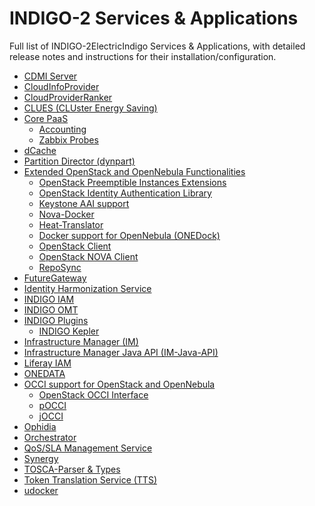 # INDIGO-2  Services & Applications

Full list of INDIGO-2ElectricIndigo Services & Applications, with detailed release notes and instructions for their installation/configuration.

* [CDMI Server](cdmi2.md)
* [CloudInfoProvider](cip1.md)
* [CloudProviderRanker](cpr1.md)
* [CLUES (CLUster Energy Saving)](clues1.md)
* [Core PaaS](core_paas1.md)
  * [Accounting](accounting1.md)
  * [Zabbix Probes](zabbix-probes1.md)
* [dCache](dcache1.md)
* [Partition Director (dynpart)](dynpart1.md)
* [Extended OpenStack and OpenNebula Functionalities](eoof1.md)
  * [OpenStack Preemptible Instances Extensions](opie1.md)
  * [OpenStack Identity Authentication Library](indigo1/keystone_library1.md)
  * [Keystone AAI support](keystone_aai_support1.md)
  * [Nova-Docker](nova-docker1.md)
  * [Heat-Translator](heat-translator1.md)
  * [Docker support for OpenNebula (ONEDock)](onedock1.md)
  * [OpenStack Client](python-osclient1.md)
  * [OpenStack NOVA Client](python-nova1.md)
  * [RepoSync](reposync1.md) 
* [FutureGateway](fg1.md)
* [Identity Harmonization Service](idh1.md)
* [INDIGO IAM](iam1.md)
* [INDIGO OMT](omt1.md)
* [INDIGO Plugins](indigo_plugin1.md)
  * [INDIGO Kepler](kepler1.md)
* [Infrastructure Manager (IM)](im1.md)
* [Infrastructure Manager Java API (IM-Java-API)](imjavaapi1.md)
* [Liferay IAM](liferayiam1.md)
* [ONEDATA](onedata1.md)
* [OCCI support for OpenStack and OpenNebula](occi1.md)
  * [OpenStack OCCI Interface](ooi1.md)
  * [pOCCI](pocci1.md)
  * [jOCCI](jocci1.md)
* [Ophidia](ophidia1.md)
* [Orchestrator](orchestrator1.md)
* [QoS/SLA Management Service](slam1.md)
* [Synergy](synergy1.md) 
* [TOSCA-Parser & Types](tosca-pt1.md)
* [Token Translation Service (TTS)](tts1.md)
* [udocker](udocker1.md)

<!--  * [Kubernetes](kubernetes1.md)-->
<!--   * [rOCCI](rocci1.md) -->
<!-- * [jSAGA Adaptors](jsaga_adaptors1.md)
* [JSAGA Resource Management API](jsagarmapi1.md) -->
